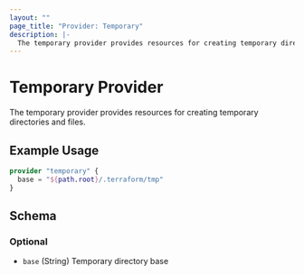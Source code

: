 ```yaml
---
layout: ""
page_title: "Provider: Temporary"
description: |-
  The temporary provider provides resources for creating temporary directories and files.
---
```


# Temporary Provider

The temporary provider provides resources for creating temporary directories and files.

## Example Usage

```terraform
provider "temporary" {
  base = "${path.root}/.terraform/tmp"
}
```

<!-- schema generated by tfplugindocs -->
## Schema

### Optional

- `base` (String) Temporary directory base

